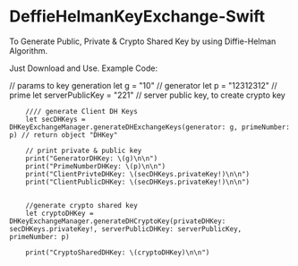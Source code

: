 # DeffieHelmanKeyExchange-Swift
To Generate Public, Private &amp; Crypto Shared Key by using Diffie-Helman Algorithm.

Just Download and Use.
Example Code:

// params to key generation
        let g = "10" // generator
        let p = "12312312" // prime
        let serverPublicKey = "221" // server public key, to create crypto key
        
        //// generate Client DH Keys
        let secDHKeys = DHKeyExchangeManager.generateDHExchangeKeys(generator: g, primeNumber: p) // return object "DHKey"
        
        // print private & public key
        print("GeneratorDHKey: \(g)\n\n")
        print("PrimeNumberDHKey: \(p)\n\n")
        print("ClientPrivteDHKey: \(secDHKeys.privateKey!)\n\n")
        print("ClientPublicDHKey: \(secDHKeys.privateKey!)\n\n")
        
        
        //generate crypto shared key
        let cryptoDHKey = DHKeyExchangeManager.generateDHCryptoKey(privateDHKey: secDHKeys.privateKey!, serverPublicDHKey: serverPublicKey, primeNumber: p)
        
        print("CryptoSharedDHKey: \(cryptoDHKey)\n\n")
